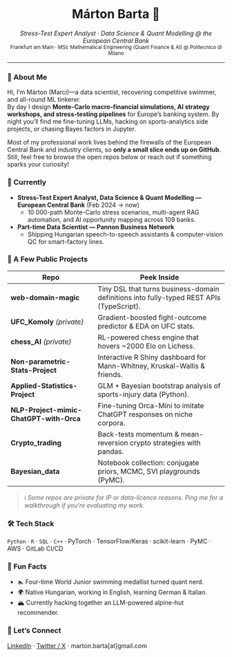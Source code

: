 <!-- Profile README for Márton Barta (bmarci99) -->

<h1 align="center">
  Márton Barta&nbsp;🚀
</h1>
<p align="center">
  <em>Stress-Test Expert Analyst · Data Science & Quant Modelling @ the European Central Bank</em><br>
  <sub>Frankfurt am Main · MSc Mathematical Engineering (Quant Finance & AI) @ Politecnico di Milano</sub>
</p>

---

### 👋 About Me
Hi, I’m Márton (Marci)—a data scientist, recovering competitive swimmer, and all-round ML tinkerer.  
By day I design **Monte-Carlo macro-financial simulations, AI strategy workshops, and stress-testing pipelines** for Europe’s banking system. By night you’ll find me fine-tuning LLMs, hacking on sports-analytics side projects, or chasing Bayes factors in Jupyter.

Most of my professional work lives behind the firewalls of the European Central Bank and industry clients, so **only a small slice ends up on GitHub**. Still, feel free to browse the open repos below or reach out if something sparks your curiosity!

### 🧳 Currently
- **Stress-Test Expert Analyst, Data Science & Quant Modelling — European Central Bank** (Feb 2024 → now)  
  - 10 000-path Monte-Carlo stress scenarios, multi-agent RAG automation, and AI opportunity mapping across 109 banks.  
- **Part-time Data Scientist — Pannon Business Network**  
  - Shipping Hungarian speech-to-speech assistants & computer-vision QC for smart-factory lines.

### 📂 A Few Public Projects
| Repo | Peek Inside |
|------|-------------|
| **web-domain-magic** | Tiny DSL that turns business-domain definitions into fully-typed REST APIs (TypeScript). |
| **UFC_Komoly** *(private)* | Gradient-boosted fight-outcome predictor & EDA on UFC stats. |
| **chess_AI** *(private)* | RL-powered chess engine that hovers ~2000 Elo on Lichess. |
| **Non-parametric-Stats-Project** | Interactive R Shiny dashboard for Mann-Whitney, Kruskal-Wallis & friends. |
| **Applied-Statistics-Project** | GLM + Bayesian bootstrap analysis of sports-injury data (Python). |
| **NLP-Project-mimic-ChatGPT-with-Orca** | Fine-tuning Orca-Mini to imitate ChatGPT responses on niche corpora. |
| **Crypto_trading** | Back-tests momentum & mean-reversion crypto strategies with pandas. |
| **Bayesian_data** | Notebook collection: conjugate priors, MCMC, SVI playgrounds (PyMC). |

> ℹ️ *Some repos are private for IP or data-licence reasons. Ping me for a walkthrough if you’re evaluating my work.*

### 🛠️ Tech Stack
`Python` · `R` · `SQL` · `C++` · PyTorch · TensorFlow/Keras · scikit-learn · PyMC · AWS · GitLab CI/CD

### 🌱 Fun Facts
- 🏊 Four-time World Junior swimming medallist turned quant nerd.  
- 🌍 Native Hungarian, working in English, learning German & Italian.  
- 🏔️ Currently hacking together an LLM-powered alpine-hut recommender.

### 🤝 Let’s Connect
[LinkedIn](https://linkedin.com/in/marton-barta-a4a085178/) · [Twitter / X](https://twitter.com/your-handle) · marton<span style="display:none">spam</span>.barta[at]gmail.com
